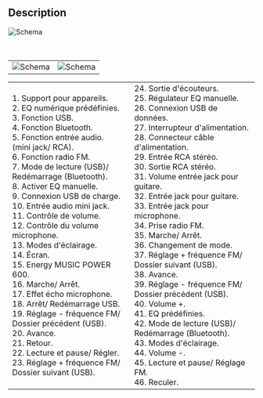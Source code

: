 ## Description


![Schema](http://static.energysistem.com/images/manuals/42360/59c36d97f1ac2.jpg)<br> <br> <br>

|  |  |
|:-------|:-------|
|![Schema](http://static.energysistem.com/images/manuals/42360/59c36e1f28f30.jpg)|![Schema](http://static.energysistem.com/images/manuals/42360/59c375cb14b60.jpg)|

|  |  |
|:-------|:-------|
|1. Support pour appareils. <br>2. EQ numérique prédéfinies. <br>3. Fonction USB. <br>4. Fonction Bluetooth. <br>5. Fonction entrée audio. <br> (mini jack/ RCA). <br>6. Fonction radio FM. <br>7. Mode de lecture (USB)/ Redémarrage (Bluetooth). <br>8. Activer EQ manuelle. <br>9. Connexion USB de charge. <br>10. Entrée audio mini jack. <br>11. Contrôle de volume. <br>12. Contrôle du volume microphone. <br>13. Modes d'éclairage. <br>14. Écran. <br>15. Energy MUSIC POWER 600. <br>16. Marche/ Arrêt. <br>17. Effet écho microphone. <br>18. Arrêt/ Redémarrage USB. <br>19. Réglage - fréquence FM/ Dossier précédent (USB). <br>20. Avance. <br>21. Retour. <br>22. Lecture et pause/ Régler. <br>23. Réglage + fréquence FM/ Dossier suivant (USB).|24. Sortie d'écouteurs. <br>25. Régulateur EQ manuelle. <br>26. Connexion USB de données. <br>27. Interrupteur d'alimentation. <br>28. Connecteur câble d'alimentation. <br>29. Entrée RCA stéréo. <br>30. Sortie RCA stéréo. <br>31. Volume entrée jack pour guitare. <br>32. Entrée jack pour guitare. <br>33. Entrée jack pour microphone. <br>34. Prise radio FM. <br>35. Marche/ Arrêt. <br>36. Changement de mode. <br>37. Réglage + fréquence FM/ Dossier suivant (USB). <br>38. Avance. <br>39. Réglage - fréquence FM/ Dossier précédent (USB). <br>40. Volume +. <br>41. EQ prédéfinies. <br>42. Mode de lecture (USB)/ Redémarrage (Bluetooth). <br>43. Modes d'éclairage. <br>44. Volume -. <br>45. Lecture et pause/ Réglage FM. <br>46. Reculer.|
